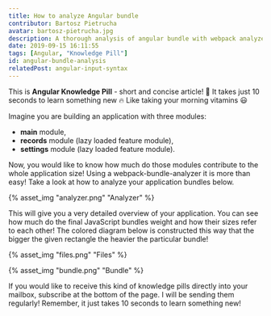 ```yaml
---
title: How to analyze Angular bundle
contributor: Bartosz Pietrucha
avatar: bartosz-pietrucha.jpg
description: A thorough analysis of angular bundle with webpack analyzer to better understand what's the weight of specific parts in the application.
date: 2019-09-15 16:11:55
tags: [Angular, "Knowledge Pill"]
id: angular-bundle-analysis
relatedPost: angular-input-syntax
---
```

This is **Angular Knowledge Pill** - short and concise article! 💊
It takes just 10 seconds to learn something new 🔥
Like taking your morning vitamins 😃

Imagine you are building an application with three modules:
- **main** module,
- **records** module (lazy loaded feature module),
- **settings** module (lazy loaded feature module).

Now, you would like to know how much do those modules contribute to the whole application size! Using a webpack-bundle-analyzer it is more than easy! Take a look at how to analyze your application bundles below.

{% asset_img "analyzer.png" "Analyzer" %}

This will give you a very detailed overview of your application. You can see how much do the final JavaScript bundles weight and how their sizes refer to each other! The colored diagram below is constructed this way that the bigger the given rectangle the heavier the particular bundle!

{% asset_img "files.png" "Files" %}

{% asset_img "bundle.png" "Bundle" %}

If you would like to receive this kind of knowledge pills directly into your mailbox, subscribe at the bottom of the page. I will be sending them regularly! Remember, it just takes 10 seconds to learn something new!
